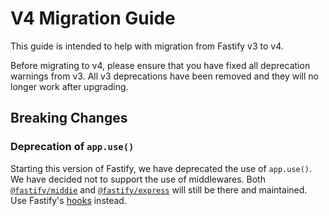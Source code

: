 # V4 Migration Guide

This guide is intended to help with migration from Fastify v3 to v4.

Before migrating to v4, please ensure that you have fixed all deprecation warnings from v3.
All v3 deprecations have been removed and they will no longer work after upgrading.

## Breaking Changes

### Deprecation of `app.use()`

Starting this version of Fastify, we have deprecated the use of `app.use()`. We have decided not to support the use of middlewares. Both [`@fastify/middie`](https://github.com/fastify/middie) and [`@fastify/express`](https://github.com/fastify/fastify-express) will still be there and maintained. Use Fastify's [hooks](./Reference/Hooks.md) instead.
